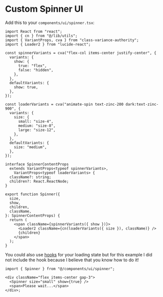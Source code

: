 # Custom Spinner UI

Add this to your `components/ui/spinner.tsx`:

```tsx
import React from "react";
import { cn } from "@/lib/utils";
import { VariantProps, cva } from "class-variance-authority";
import { Loader2 } from "lucide-react";

const spinnerVariants = cva("flex-col items-center justify-center", {
  variants: {
    show: {
      true: "flex",
      false: "hidden",
    },
  },
  defaultVariants: {
    show: true,
  },
});

const loaderVariants = cva("animate-spin text-zinc-200 dark:text-zinc-900", {
  variants: {
    size: {
      small: "size-4",
      medium: "size-8",
      large: "size-12",
    },
  },
  defaultVariants: {
    size: "medium",
  },
});

interface SpinnerContentProps
  extends VariantProps<typeof spinnerVariants>,
    VariantProps<typeof loaderVariants> {
  className?: string;
  children?: React.ReactNode;
}

export function Spinner({
  size,
  show,
  children,
  className,
}: SpinnerContentProps) {
  return (
    <span className={spinnerVariants({ show })}>
      <Loader2 className={cn(loaderVariants({ size }), className)} />
      {children}
    </span>
  );
}
```

You could also use [hooks](nextjs/loading-state-hook.md) for your loading state but for this example I did not include the hook because I believe that you know how to do it!

```tsx
import { Spinner } from "@/components/ui/spinner";

<div className="flex items-center gap-3">
  <Spinner size="small" show={true} />
  <span>Please wait...</span>
</div>;
```
